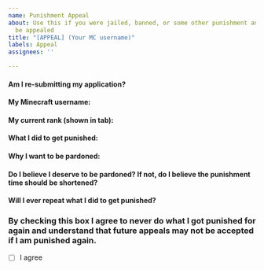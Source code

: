 ```yaml
---
name: Punishment Appeal
about: Use this if you were jailed, banned, or some other punishment and want it to
  be appealed
title: "[APPEAL] (Your MC username)"
labels: Appeal
assignees: ''

---
```


#### Am I re-submitting my application?
<!--- Write your answer on this line --->

#### My Minecraft username:
<!--- Write your answer on this line --->

#### My current rank (shown in tab):
<!--- Write your answer on this line --->

#### What I did to get punished:
<!--- Write your answer on this line --->

#### Why I want to be pardoned:
<!--- Write your answer on this line --->

#### Do I believe I deserve to be pardoned? If not, do I believe the punishment time should be shortened?
<!--- Write your answer on this line --->

#### Will I ever repeat what I did to get punished?
<!--- Write your answer on this line --->

### By checking this box I agree to never do what I got punished for again and understand that future appeals may not be accepted if I am punished again.
<!--- Replace the space in between the brackets [] with an x to agree --->
- [ ] I agree
